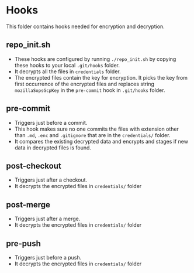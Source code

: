 # Hooks

This folder contains hooks needed for encryption and decryption.

## repo_init.sh
* These hooks are configured by running `./repo_init.sh` by copying these hooks to your local `.git/hooks` folder.
* It decrypts all the files in `credentials` folder.
* The encrypted files contain the key for encryption. It picks the key from first occurrence of the encrypted files and replaces string `mozillaSopsGcpKey` in the `pre-commit` hook in `.git/hooks` folder.

## pre-commit
* Triggers just before a commit.
* This hook makes sure no one commits the files with extension other than `.md`, `.enc` and `.gitignore` that are in the `credentials/` folder.
* It compares the existing decrypted data and encrypts and stages if new data in decrypted files is found.

## post-checkout
* Triggers just after a checkout.
* It decrypts the encrypted files in `credentials/` folder

## post-merge
* Triggers just after a merge.
* It decrypts the encrypted files in `credentials/` folder

## pre-push
* Triggers just before a push.
* It decrypts the encrypted files in `credentials/` folder
